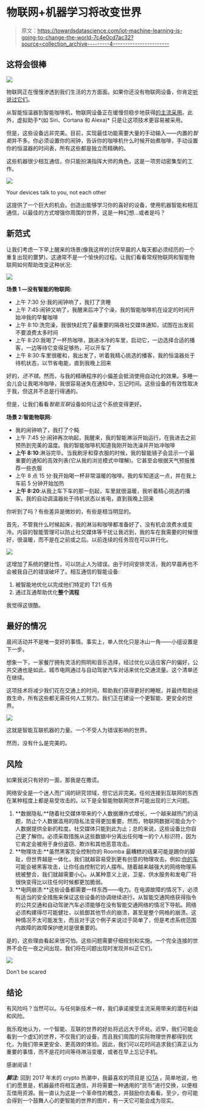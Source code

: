 # 物联网+机器学习将改变世界

> 原文：<https://towardsdatascience.com/iot-machine-learning-is-going-to-change-the-world-7c4e0cd7ac32?source=collection_archive---------4----------------------->

## 这将会很棒

![](img/81b427edcb0747c145322c9cae9f62d4.png)

物联网正在慢慢渗透到我们生活的方方面面。如果你还没有物联网设备，你肯定[听说过它们](http://iotlineup.com/)。

从智能恒温器到智能咖啡机，物联网设备正在缓慢但稳步地获得[的主流采用](https://www.forbes.com/sites/louiscolumbus/2017/09/29/the-era-of-integrated-iot-has-arrived-in-the-enterprise/#6c0ab6aa4bd2)。此外，虚拟助手*(如 Siri、Cortana 和 Alexa)* 只是让这项技术更容易被采用。

但是，这些设备远非完美。目前，实现最佳功能需要大量的手动输入——内置的*智能*并不多。你必须设置你的闹钟，告诉你的咖啡机什么时候开始煮咖啡，手动设置你的恒温器的时间表，所有这些都是独立而精确的。

这些机器很少相互通信，你只能扮演指挥大师的角色，这是一项劳动密集型的工作。

![](img/9bb4e94146a0b813e969e0b7a3a88960.png)

Your devices talk to you, not each other

这提供了一个巨大的机会。创造出能够学习你的喜好的设备，使用机器智能和相互通信，以最佳的方式增强你周围的世界，这是一种幻想…或者是吗？

## 新范式

让我们考虑一下早上醒来的场景(像我这样的讨厌早晨的人每天都必须经历的一个重复出现的噩梦)。这通常不是一个愉快的过程。让我们看看常规物联网和智能物联网如何帮助改变这种状况:

![](img/63c04ca564045b071ed8e21d40fece21.png)

**场景 1 —没有智能的物联网:**

*   上午 7:30 分:我的闹钟响了，我打了贪睡
*   上午 7:45:闹钟又响了，我醒来后冲了个澡，我的智能咖啡机在设定的时间开始冲我的早餐咖啡
*   上午 8:10:洗完澡，我很快赶完了最重要的隔夜社交媒体通知，试图在出发前不要浪费太多时间
*   上午 8:20:我喝了一杯热咖啡，跳进冰冷的车里，启动它，一边选择合适的播客，一边等待它变得足够热，可以开车了
*   上午 8:30:车里很暖和，我出发了，听着我精心挑选的播客，我的恒温器处于待机状态，以节省电能，直到我晚上回来

好的，*还不错*。然而，与我的精确程序的小偏差会抵消使用自动化的效果。多睡一会儿会让我喝冷咖啡，我很容易迷失在通知中，忘记时间。这些设备的有效性取决于我，但这并不总是行得通的。

但是，让我们看看*智能互联*设备如何让这个系统变得更好。

**场景 2:智能物联网:**

*   我的闹钟响了，我打了个盹
*   上午 7:45 分:闹钟再次响起，我醒来，我的智能淋浴开始运行，在我进去之前预热到完美的温度。我的智能咖啡机知道我刚开始洗澡并开始冲咖啡
*   **上午 8:10**:淋浴完毕。当我刷牙和穿衣服的时候，我的智能镜子会显示一个最重要的通知的高效列表(它从我的浏览模式中理解)。它甚至会根据天气预报推荐一些衣服
*   上午 8 点 15 分:我开始喝一杯非常温暖的咖啡。我的车知道这一点，并在我上车前 5 分钟开始加热
*   **上午 8:20**:从我上车下车的那一刻起，车里就很温暖，我听着精心挑选的播客。我的自动调温器处于待机状态以省电，直到我晚上回来

你听到了吗？有些差异是微妙的，有些是相当明显的。

首先，不管我什么时候起床，我的淋浴和咖啡都准备好了，没有机会浪费水或变冷。内容的智能管理可以防止社交媒体等干扰让我迟到，我的车在我需要的时候很好，很温暖，而不是在之前或之后。以前连续的任务现在可以并行化。

![](img/8d32cdac5a4a9964b5f14a67458f7424.png)

这增加了系统的健壮性，可以防止人为错误。由于时间安排灵活，我的早晨再也不会被我自己的错误破坏了。相互通信的智能设备:

1.  被智能地优化以完成他们特定的 T21 任务
2.  通过互通帮助优化**整个流程**

我觉得这很酷。

## 最好的情况

晨间活动并不是唯一变好的事情。事实上，单人优化只是冰山一角——小组设置是下一步。

想象一下，一家餐厅拥有灵活的照明和音乐选择，经过优化以适应客户的偏好，公共交通也是如此，城市电网通过与自动驾驶汽车对话来优化交通流量。这个清单还在继续。

这项技术将减少我们花在交通上的时间，帮助我们获得更好的睡眠，并最终帮助拯救生命，所有这些都无需任何人工努力。我们正在建设一个更智能、更安全的世界。

![](img/a8e04a13e4718f7bb867be91c9a5422d.png)

这就是智能互联机器的力量。一个不受人为错误影响的世界。

然而，没有什么是完美的。

## 风险

如果我说只有好的一面，那我是在撒谎。

网络安全是一个迷人而广阔的研究领域，但它远非完美。任何连接到互联网的东西在某种程度上都是易受攻击的。以下是全智能物联网世界可能出现的三大问题。

1.  **数据隐私:**随着社交媒体带来的个人数据爆炸式增长，一个越来越热门的话题，防止个人数据滥用的隐私法变得更加重要。然而，物联网数据可能会为个人数据提供全新的粒度。社交媒体只能到此为止；总的来说，这些设备比你自己更了解你。必须采取措施从这些数据中分离出任何唯一的个人标识符，因为它肯定会被用于身份盗窃、欺诈和其他恶意攻击。
2.  **物理攻击:**虽然黑客完全控制你的 Roomba 最糟糕的结果可能是踢你的脚趾，但世界越是一体化，我们就越容易受到更有创意的物理攻击。例如:[你的车](https://www.youtube.com/watch?v=FlCdPQjhlG4)可能会被黑客攻击，让你任由控制它的人摆布。随着越来越强大的网络物理系统被整合，我们就越需要小心。从某种意义上说，卫星、供水服务和发电厂将很快变得比以往任何时候都更加脆弱。
3.  **电网崩溃:**这些设备都需要一样东西——电力。在电源故障的情况下，必须有适当的安全措施来保证这些设备的协调继续进行。从智能交通网络获得指令的公共交通和自动驾驶汽车必须能够在没有智能交通网络的情况下导航。网络必须构建得尽可能健壮，以抵御其他节点的崩溃，甚至是整个网格的崩溃。这种情况不太可能发生，而且对于这个例子来说过于简单了，但是考虑系统范围内故障的故障保护绝对是很重要的。

是的，这些理由看起来很可怕。这些问题需要仔细规划和实施。一个完全连接的世界不会在一夜之间出现，我们将在问题出现时发现并纠正它们。

![](img/e16a6625bc08ff5910368cac4f7f44b9.png)

Don’t be scared

## 结论

有风险吗？当然可以。与任何新技术一样，我们承诺接受主流采用带来的潜在利益和风险。

我乐观地认为，一个智能、互联的世界的好处将远远大于坏处。迟早，我们可能会看到一个虚幻的世界，不仅我们的设备，而且我们周围的实际物理世界都得到优化，为我们带来更安全、更高效的体验。因此，我们可以花时间追求我们真正认为重要的事情，而不是花时间等待淋浴变暖，或者在早上忘记手机。

感谢阅读！

***脚注:*** 回到 2017 年末的 crypto 热潮中，我最喜欢的项目是 [IOTA](https://www.iota.org/) 。简单地说，他们的愿景是，机器最终将相互通信，并将需要一种通用的“货币”进行交换，以便相互借用资源。我一直认为这是一个革命性的概念，并鼓励你去看看。至少，你可能会得到一个鼓舞人心的更智能的世界的图片，有一天它可能会成为现实。